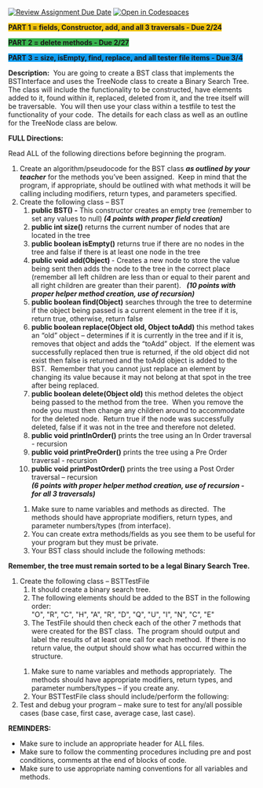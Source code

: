 [![Review Assignment Due Date](https://classroom.github.com/assets/deadline-readme-button-22041afd0340ce965d47ae6ef1cefeee28c7c493a6346c4f15d667ab976d596c.svg)](https://classroom.github.com/a/ds87o-E2)
[![Open in Codespaces](https://classroom.github.com/assets/launch-codespace-2972f46106e565e64193e422d61a12cf1da4916b45550586e14ef0a7c637dd04.svg)](https://classroom.github.com/open-in-codespaces?assignment_repo_id=18310424)
<p><strong><span style="background-color: #f1c40f;">PART 1 = fields, Constructor, add, and all 3 traversals - Due 2/24</span></strong></p>
<p><strong><span style="background-color:rgb(56, 179, 77);">PART 2 = delete methods - Due 2/27</span></strong></p>
<p><strong><span style="background-color:rgb(15, 158, 241);">PART 3 = size, isEmpty, find, replace, and all tester file items - Due 3/4</span></strong></p>
<p><strong>Description:</strong><span>&nbsp; You are going to create a BST class that implements the BSTInterface and uses the TreeNode class to create a Binary Search Tree.&nbsp; The class will include the functionality to be constructed, have elements added to it, found within it, replaced, deleted from it, and the tree itself will be traversable.&nbsp; You will then use your class within a testfile to test the functionality of your code.&nbsp; The details for each class as well as an outline for the TreeNode class are below.&nbsp;&nbsp;</span></p>
<p><strong>FULL Directions:</strong></p>
<p><span>Read ALL of the following directions before beginning the program.</span></p>
<ol>
    <li aria-level="1"><span>Create an algorithm/pseudocode for the BST class <strong><em>as outlined by your teacher</em></strong> for the methods you&rsquo;ve been assigned.&nbsp; Keep in mind that the program, if appropriate, should be outlined with what methods it will be calling including modifiers, return types, and parameters specified.</span></li>
    <li aria-level="1"><span>Create the following class &ndash; BST&nbsp;</span>
        <ol>
            <li aria-level="3"><strong>public BST() -</strong> This constructor creates an empty tree (remember to set any values to null)<em><strong> (4 points with proper field creation)</strong></em></li>
            <li aria-level="3"><strong>public int size()</strong><span> returns the current number of nodes that are located in the tree</span></li>
            <li aria-level="3"><strong>public boolean isEmpty()</strong><span> returns true if there are no nodes in the tree and false if there is at least one node in the tree</span></li>
            <li aria-level="3"><strong>public void add(Object) </strong>- Creates a new node to store the value being sent then adds the node to the tree in the correct place (remember all left children are less than or equal to their parent and all right children are greater than their parent). &nbsp;<em><strong> (10 points with proper helper method creation, use of recursion)</strong></em></span></span></li>
            <li aria-level="3"><strong>public boolean find(Object)</strong><span> searches through the tree to determine if the object being passed is a current element in the tree if it is, return true, otherwise, return false</span></li>
            <li aria-level="3"><strong>public boolean replace(Object old, Object toAdd)</strong><span> this method takes an &ldquo;old&rdquo; object &ndash; determines if it is currently in the tree and if it is, removes that object and adds the &ldquo;toAdd&rdquo; object.&nbsp; If the element was successfully replaced then true is returned, if the old object did not exist then false is returned and the toAdd object is added to the BST.&nbsp; Remember that you cannot just replace an element by changing its value because it may not belong at that spot in the tree after being replaced.&nbsp;&nbsp;</span></li>
            <li aria-level="3"><strong>public boolean delete(Object old)</strong><span> this method deletes the object being passed to the method from the tree.&nbsp; When you remove the node you must then change any children around to accommodate for the deleted node.&nbsp; Return true if the node was successfully deleted, false if it was not in the tree and therefore not deleted.</span></li>
            <li aria-level="3"><strong>public void printInOrder()</strong><span> prints the tree using an In Order traversal - recursion</span></li>
            <li aria-level="3"><strong>public void printPreOrder()</strong><span> prints the tree using a Pre Order traversal - recursion</span></li>
            <li aria-level="3"><strong>public void printPostOrder()</strong><span> prints the tree using a Post Order traversal &ndash; recursion<br /><em><strong>(6 points with proper helper method creation, use of recursion - for all 3 traversals)</strong></em><br /></span></li>
        </ol>
    </li>
    <ol>
        <li aria-level="2"><span>Make sure to name variables and methods as directed.&nbsp; The methods should have appropriate modifiers, return types, and parameter numbers/types (from interface).&nbsp;&nbsp;</span></li>
        <li aria-level="2"><span>You can create extra methods/fields as you see them to be useful for your program but they must be private.</span></li>
        <li aria-level="2"><span>Your BST class should include the following methods:&nbsp;</span></li>
    </ol>
</ol>
<p><strong>Remember, the tree must remain sorted to be a legal Binary Search Tree.</strong></p>
<ol>
    <li aria-level="1"><span>Create the following class &ndash; BSTTestFile</span>
        <ol>
            <li aria-level="3"><span>It should create a binary search tree.</span></li>
            <li aria-level="3"><span>The following elements should be added to the BST in the following order: </span><span><br /></span><span>"O", "R", "C", "H", "A", "R", "D", "Q", "U", "I", "N", "C", "E"</span></li>
            <li aria-level="3"><span>The TestFile should then check each of the other 7 methods that were created for the BST class.&nbsp; The program should output and label the results of at least one call for each method.&nbsp; If there is no return value, the output should show what has occurred within the structure.</span></li>
        </ol>
    </li>
    <ol>
        <li aria-level="2"><span>Make sure to name variables and methods appropriately.&nbsp; The methods should have appropriate modifiers, return types, and parameter numbers/types &ndash; if you create any.&nbsp;&nbsp;</span></li>
        <li aria-level="2"><span>Your BSTTestFile class should include/perform the following:</span></li>
    </ol>
    <li aria-level="1"><span>Test and debug your program &ndash; make sure to test for any/all possible cases (base case, first case, average case, last case).</span></li>
</ol>
<p><strong>REMINDERS:</strong></p>
<ul>
    <li aria-level="1"><span>Make sure to include an appropriate header for ALL files.</span></li>
    <li aria-level="1"><span>Make sure to follow the commenting procedures including pre and post conditions, comments at the end of blocks of code.</span></li>
    <li aria-level="1"><span>Make sure to use appropriate naming conventions for all variables and methods.</span></li>
</ul>